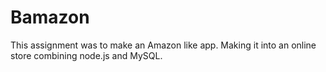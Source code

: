 # Bamazon

This assignment was to make an Amazon like app. Making it into an online store combining node.js and MySQL.


